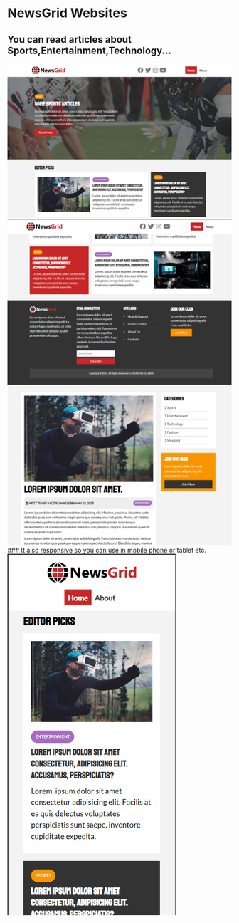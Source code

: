 # NewsGrid Websites

## You can read articles about Sports,Entertainment,Technology...

<img src='img/newsgrid1.png'>
<img src='img/newsgrid2.png'>
<img src='img/newsgrid3.png'>
### It also responsive so you can use in mobile phone or tablet etc.
<img src='img/newsgrid4.png'>










